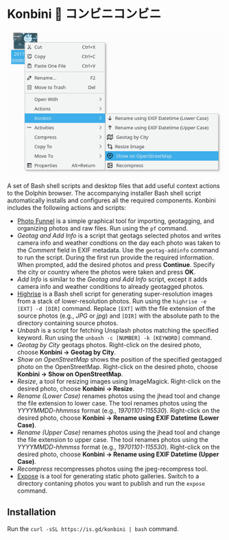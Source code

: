 # Konbini :cherry_blossom: コンビニコンビニ

<img src="konbini.png" alt="Konbini">

A set of Bash shell scripts and desktop files that add useful context actions to the Dolphin browser. The accompanying installer Bash shell script automatically installs and configures all the required components. Konbini includes the following actions and scripts:

- [Photo Funnel](https://gitlab.com/dmpop/photo-funnel) is a simple graphical tool for importing, geotagging, and organizing photos and raw files. Run using the `pf` command.
- *Geotag and Add Info* is a script that geotags selected photos and writes camera info and weather condtions on the day each photo was taken to the *Comment* field in EXIF metadata. Use the `geotag-addinfo` command to run the script. During the first run provide the required information. When prompted, add the desired photos and press **Continue**. Specify the city or country where the photos were taken and press **OK**.
- *Add Info* is similar to the *Geotag and Add Info* script, except it adds camera info and weather conditions to already geotagged photos.
- [Highrise](https://gitlab.com/dmpop/highrise) is a Bash shell script for generating super-resolution images from a stack of lower-resolution photos. Run using the `highrise -e [EXT] -d [DIR]` command. Replace `[EXT]` with the file extension of the source photos (e.g., *JPG* or *jpg*) and `[DIR]` with the absolute path to the directory containing source photos.
- *Unbash* is a script for fetching Unsplash photos matching the specified keyword. Run using the `unbash -c [NUMBER] -k [KEYWORD]` command.
- *Geotag by City* geotags photos. Right-click on the desired photo, choose **Konbini → Geotag by City**.
- *Show on OpenStreetMap* shows the position of the specified geotagged photo on the OpenStreetMap. Right-click on the desired photo, choose **Konbini → Show on OpenStreetMap**.
- *Resize*, a tool for resizing images using ImageMagick. Right-click on the desired photo, choose **Konbini → Resize**.
- *Rename (Lower Case)* renames photos using the jhead tool and change the file extension to lower case. The tool renames photos using the *YYYYMMDD-hhmmss* format (e.g., *19701101-115530*). Right-click on the desired photo, choose **Konbini → Rename using EXIF Datetime (Lower Case)**.
- *Rename (Upper Case)* renames photos using the jhead tool and change the file extension to upper case. The tool renames photos using the *YYYYMMDD-hhmmss* format (e.g., *19701101-115530*). Right-click on the desired photo, choose **Konbini → Rename using EXIF Datetime (Upper Case)**.
- *Recompress* recompresses photos using the jpeg-recompress tool.
- [Expose](https://github.com/Jack000/Expose) is a tool for generating static photo galleries. Switch to a directory contaning photos you want to publish and run the `expose` command.

## Installation

Run the `curl -sSL https://is.gd/konbini | bash` command.
